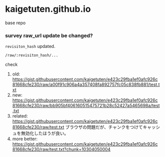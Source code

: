# kaigetuten.github.io
base repo

### survey raw_url update be changed?
```revisiton_hash``` updated.
```
/raw/:revisiton_hash/...
```
check

1. old: https://gist.githubusercontent.com/kaigetuten/e423c29fba1ef0afc926c81668cfe230/raw/a00f91c906a4a357408fa892757fc05c838fb881/test.txt
2. new: https://gist.githubusercontent.com/kaigetuten/e423c29fba1ef0afc926c81668cfe230/raw/bb905bf406160515475721b28c52427a5465698a/test.txt
3. related: https://gist.githubusercontent.com/kaigetuten/e423c29fba1ef0afc926c81668cfe230/raw/test.txt
ブラウザの問題だが、チャンクをつけてキャッシュを無効化したほうが良い。
4. more better: https://gist.githubusercontent.com/kaigetuten/e423c29fba1ef0afc926c81668cfe230/raw/test.txt?chunk=10304050004
